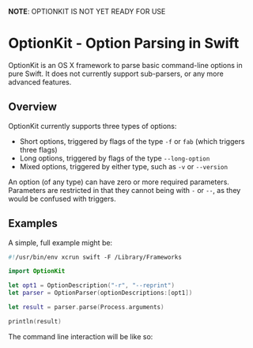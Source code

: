 **NOTE**: OPTIONKIT IS NOT YET READY FOR USE

OptionKit - Option Parsing in Swift
=========

OptionKit is an OS X framework to parse basic command-line options in pure Swift. It
does not currently support sub-parsers, or any more advanced features.

## Overview

OptionKit currently supports three types of options:

* Short options, triggered by flags of the type `-f` or `fab` (which triggers three flags)
* Long options, triggered by flags of the type `--long-option`
* Mixed options, triggered by either type, such as `-v` or `--version`

An option (of any type) can have zero or more required parameters. Parameters are restricted
in that they cannot being with `-` or `--`, as they would be confused with triggers.

## Examples

A simple, full example might be:

```swift
#!/usr/bin/env xcrun swift -F /Library/Frameworks

import OptionKit

let opt1 = OptionDescription("-r", "--reprint")
let parser = OptionParser(optionDescriptions:[opt1])

let result = parser.parse(Process.arguments)

println(result)
```

The command line interaction will be like so:
